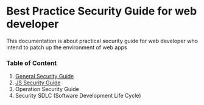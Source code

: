 # Best Practice Security Guide for web developer

This documentation is about practical security guide for web developer who intend to patch up the environment of web apps


### Table of Content

1. [General Security Guide](general-security-development-guide-id.md)
2. [JS Security Guide](js-security-development-guide-id.md)
4. Operation Security Guide
3. Security SDLC (Software Development Life Cycle)
